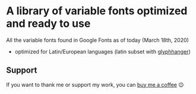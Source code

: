 # A library of variable fonts optimized and ready to use

All the variable fonts found in Google Fonts as of today (March 18th, 2020)

- optimized for Latin/European languages (latin subset with [glyphhanger](https://github.com/filamentgroup/glyphhanger))

## Support

If you want to thank me or support my work, you can [buy me a coffee](https://www.buymeacoffee.com/willdante) 😉
